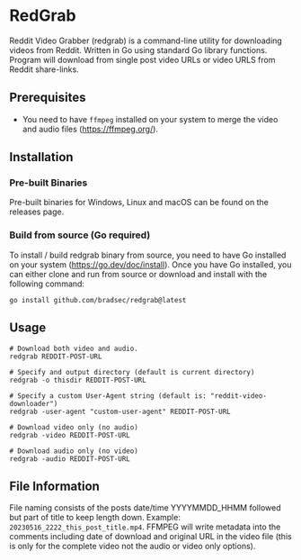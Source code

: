 # RedGrab

Reddit Video Grabber (redgrab) is a command-line utility for downloading videos from Reddit. Written in Go using standard Go library functions. Program will download from single post video URLs or video URLS from Reddit share-links.

## Prerequisites

- You need to have `ffmpeg` installed on your system to merge the video and audio files (https://ffmpeg.org/).

## Installation

### Pre-built Binaries
Pre-built binaries for Windows, Linux and macOS can be found on the releases page.

### Build from source (Go required)
To install / build redgrab binary from source, you need to have Go installed on your system (https://go.dev/doc/install). Once you have Go installed, you can either clone and run from source or download and install with the following command:

```terminal
go install github.com/bradsec/redgrab@latest
```

## Usage 

```terminal
# Download both video and audio.
redgrab REDDIT-POST-URL

# Specify and output directory (default is current directory)
redgrab -o thisdir REDDIT-POST-URL

# Specify a custom User-Agent string (default is: "reddit-video-downloader")
redgrab -user-agent "custom-user-agent" REDDIT-POST-URL

# Download video only (no audio)
redgrab -video REDDIT-POST-URL

# Download audio only (no video)
redgrab -audio REDDIT-POST-URL
```

## File Information

File naming consists of the posts date/time YYYYMMDD_HHMM followed but part of title to keep length down. Example: `20230516_2222_this_post_title.mp4`. FFMPEG will write metadata into the comments including date of download and original URL in the video file (this is only for the complete video not the audio or video only options).
